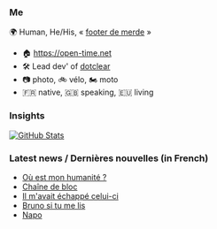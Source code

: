 ### Me

🌍 Human, He/His, « [footer de merde](https://open-time.net/post/2013/07/17/La-veritable-histoire-du-Footer-de-merde-) » 
* 🏠 https://open-time.net 
* 🛠️ Lead dev' of [dotclear](https://git.dotclear.org/dev/dotclear)
* 📷 photo, 🚲 vélo, 🏍️ moto 
* 🇫🇷 native, 🇬🇧 speaking, 🇪🇺 living

### Insights

[![GitHub Stats](https://github-readme-stats-sigma-five.vercel.app/api?username=franck-paul)](https://github.com/franck-paul)

### Latest news / Dernières nouvelles (in French)

<!-- BLOG-POST-LIST:START -->
- [Où est mon humanité ?](https://open-time.net/post/2024/03/03/Ou-est-mon-humanite)
- [Chaîne de bloc](https://open-time.net/post/2024/03/02/Chaine-de-bloc)
- [Il m&#39;avait échappé celui-ci](https://open-time.net/post/2024/03/01/Il-m-avait-echappe-celui-ci)
- [Bruno si tu me lis](https://open-time.net/post/2024/02/29/Bruno-si-tu-me-lis)
- [Napo](https://open-time.net/post/2024/02/28/Napo)
<!-- BLOG-POST-LIST:END -->
